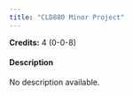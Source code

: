 ```yaml
---
title: "CLD880 Minor Project"
---
```

**Credits:** 4 (0-0-8)

#### Description
No description available.